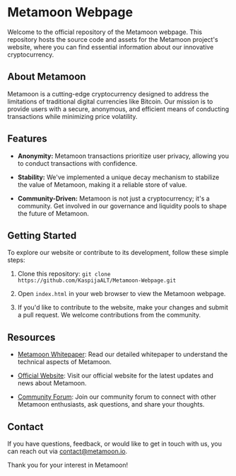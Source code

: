 # Metamoon Webpage

Welcome to the official repository of the Metamoon webpage. This repository hosts the source code and assets for the Metamoon project's website, where you can find essential information about our innovative cryptocurrency.

## About Metamoon

Metamoon is a cutting-edge cryptocurrency designed to address the limitations of traditional digital currencies like Bitcoin. Our mission is to provide users with a secure, anonymous, and efficient means of conducting transactions while minimizing price volatility.

## Features

- **Anonymity:** Metamoon transactions prioritize user privacy, allowing you to conduct transactions with confidence.

- **Stability:** We've implemented a unique decay mechanism to stabilize the value of Metamoon, making it a reliable store of value.

- **Community-Driven:** Metamoon is not just a cryptocurrency; it's a community. Get involved in our governance and liquidity pools to shape the future of Metamoon.

## Getting Started

To explore our website or contribute to its development, follow these simple steps:

1. Clone this repository: `git clone https://github.com/KaspijaALT/Metamoon-Webpage.git`

2. Open `index.html` in your web browser to view the Metamoon webpage.

3. If you'd like to contribute to the website, make your changes and submit a pull request. We welcome contributions from the community.

## Resources

- [Metamoon Whitepaper](https://metamoon.io/whitepaper): Read our detailed whitepaper to understand the technical aspects of Metamoon.

- [Official Website](https://metamoon.io): Visit our official website for the latest updates and news about Metamoon.

- [Community Forum](https://forum.metamoon.io): Join our community forum to connect with other Metamoon enthusiasts, ask questions, and share your thoughts.

## Contact

If you have questions, feedback, or would like to get in touch with us, you can reach out via [contact@metamoon.io](mailto:contact@metamoon.io).

Thank you for your interest in Metamoon!

